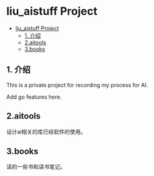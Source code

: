 # liu_aistuff Project

<!-- TOC -->

- [liu_aistuff Project](#liuaistuff-project)
  - [1. 介绍](#1-%e4%bb%8b%e7%bb%8d)
  - [2.aitools](#2aitools)
  - [3.books](#3books)

<!-- /TOC -->

## 1. 介绍

This is a private project for recording my process for AI.

Add go features here.

## 2.aitools

设计ai相关的库已经软件的使用。

## 3.books

读的一些书和读书笔记。
